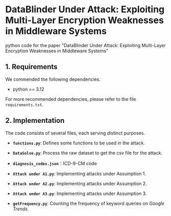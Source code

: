 # DataBlinder Under Attack: Exploiting Multi-Layer Encryption Weaknesses in Middleware Systems

python code for the paper "DataBlinder Under Attack: Exploiting Multi-Layer Encryption Weaknesses in Middleware Systems"

## 1. Requirements

We commended the  following dependencies.

* python == 3.12

For more recommended dependencies, please refer to the file `requirements.txt`.

## 2. Implementation

The code consists of several files, each serving distinct purposes.

* **`functions.py`**: Defines some functions to be used in the attack.
* **`DataSolve.py`**: Process the raw dataset to get the csv file for the attack.
* **`diagnosis_codes.json`**：ICD-9-CM code

* **`Attack under A1.py`**: Implementing attacks under Assumption 1.

* **`Attack under A2.py`**: Implementing attacks under Assumption 2.

* **`Attack under A3.py`**: Implementing attacks under Assumption 3.

* **`getFrequency.py`**: Counting the frequency of keyword queries on *Google Trends*.

  

